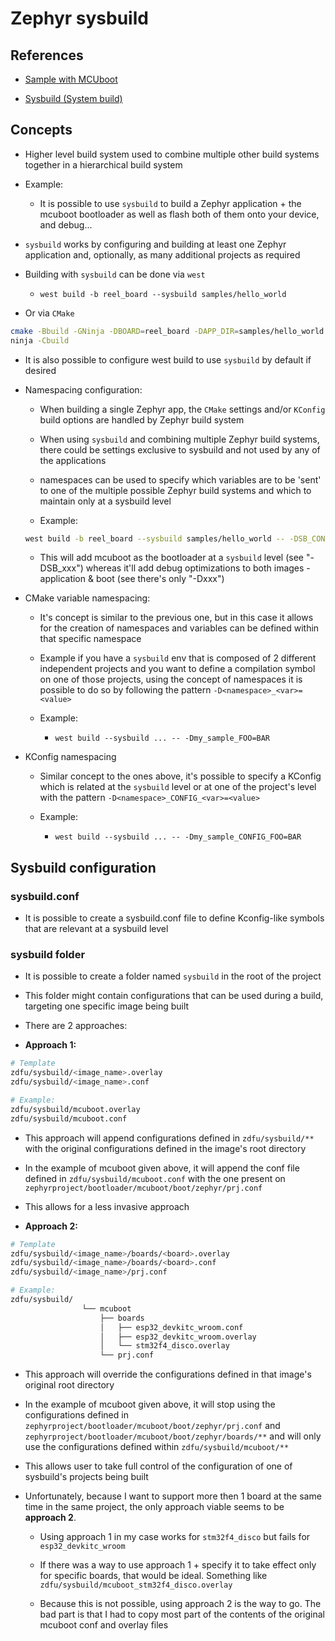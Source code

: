 # Zephyr sysbuild

## References
- [Sample with MCUboot](https://docs.zephyrproject.org/latest/samples/application_development/sysbuild/with_mcuboot/README.html)

- [Sysbuild (System build)](https://docs.zephyrproject.org/latest/build/sysbuild/index.html)

## Concepts
- Higher level build system used to combine multiple other build systems together in a hierarchical build system

- Example:

    - It is possible to use `sysbuild` to build a Zephyr application + the mcuboot bootloader as well as flash both of them onto your device, and debug...

- `sysbuild` works by configuring and building at least one Zephyr application and, optionally, as many additional projects as required

- Building with `sysbuild` can be done via `west`

    - `west build -b reel_board --sysbuild samples/hello_world`

- Or via `CMake`
```bash
cmake -Bbuild -GNinja -DBOARD=reel_board -DAPP_DIR=samples/hello_world share/sysbuild
ninja -Cbuild
```

- It is also possible to configure west build to use `sysbuild` by default if desired

- Namespacing configuration:

    - When building a single Zephyr app, the `CMake` settings and/or `KConfig` build options are handled by Zephyr build system

    - When using `sysbuild` and combining multiple Zephyr build systems, there could be settings exclusive to sysbuild and not used by any of the applications

    - namespaces can be used to specify which variables are to be 'sent' to one of the multiple possible Zephyr build systems and which to maintain only at a sysbuild level 

    - Example:
    ```bash
    west build -b reel_board --sysbuild samples/hello_world -- -DSB_CONFIG_BOOTLOADER_MCUBOOT=y -DCONFIG_DEBUG_OPTIMIZATIONS=y -Dmcuboot_DEBUG_OPTIMIZATIONS=y
    ```

    - This will add mcuboot as the bootloader at a `sysbuild` level (see "-DSB_xxx") whereas it'll add debug optimizations to both images - application & boot (see there's only "-Dxxx")

- CMake variable namespacing:

    - It's concept is similar to the previous one, but in this case it allows for the creation of namespaces and variables can be defined within that specific namespace

    - Example if you have a `sysbuild` env that is composed of 2 different independent projects and you want to define a compilation symbol on one of those projects, using the concept of namespaces it is possible to do so by following the pattern `-D<namespace>_<var>=<value>`

    - Example:

        - `west build --sysbuild ... -- -Dmy_sample_FOO=BAR`

- KConfig namespacing

    - Similar concept to the ones above, it's possible to specify a KConfig which is related at the `sysbuild` level or at one of the project's level with the pattern `-D<namespace>_CONFIG_<var>=<value>`

    - Example:

        - `west build --sysbuild ... -- -Dmy_sample_CONFIG_FOO=BAR`

## Sysbuild configuration

### sysbuild.conf
- It is possible to create a sysbuild.conf file to define Kconfig-like symbols that are relevant at a sysbuild level

### sysbuild folder
- It is possible to create a folder named `sysbuild` in the root of the project

- This folder might contain configurations that can be used during a build, targeting one specific image being built

- There are 2 approaches:

- **Approach 1:**
```bash
# Template
zdfu/sysbuild/<image_name>.overlay
zdfu/sysbuild/<image_name>.conf

# Example:
zdfu/sysbuild/mcuboot.overlay
zdfu/sysbuild/mcuboot.conf
```

- This approach will append configurations defined in `zdfu/sysbuild/**` with the original configurations defined in the image's root directory

- In the example of mcuboot given above, it will append the conf file defined in `zdfu/sysbuild/mcuboot.conf` with the one present on `zephyrproject/bootloader/mcuboot/boot/zephyr/prj.conf`

- This allows for a less invasive approach

- **Approach 2:**
```bash
# Template
zdfu/sysbuild/<image_name>/boards/<board>.overlay
zdfu/sysbuild/<image_name>/boards/<board>.conf
zdfu/sysbuild/<image_name>/prj.conf

# Example:
zdfu/sysbuild/
                └── mcuboot
                    ├── boards
                    │   ├── esp32_devkitc_wroom.conf
                    │   ├── esp32_devkitc_wroom.overlay
                    │   └── stm32f4_disco.overlay
                    └── prj.conf
```

- This approach will override the configurations defined in that image's original root directory

- In the example of mcuboot given above, it will stop using the configurations defined in `zephyrproject/bootloader/mcuboot/boot/zephyr/prj.conf` and `zephyrproject/bootloader/mcuboot/boot/zephyr/boards/**` and will only use the configurations defined within `zdfu/sysbuild/mcuboot/**`

- This allows user to take full control of the configuration of one of sysbuild's projects being built

- Unfortunately, because I want to support more then 1 board at the same time in the same project, the only approach viable seems to be **approach 2**.

    - Using approach 1 in my case works for `stm32f4_disco` but fails for `esp32_devkitc_wroom`

    - If there was a way to use approach 1 + specify it to take effect only for specific boards, that would be ideal. Something like `zdfu/sysbuild/mcuboot_stm32f4_disco.overlay`

    - Because this is not possible, using approach 2 is the way to go. The bad part is that I had to copy most part of the contents of the original mcuboot conf and overlay files
